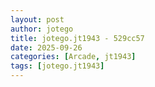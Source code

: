```yaml
---
layout: post
author: jotego
title: jotego.jt1943 - 529cc57
date: 2025-09-26
categories: [Arcade, jt1943]
tags: [jotego.jt1943]
---
```


